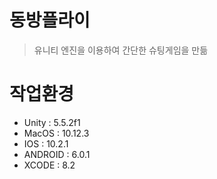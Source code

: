 # 동방플라이
> 유니티 엔진을 이용하여 간단한 슈팅게임을 만듦

# 작업환경
- Unity   : 5.5.2f1
- MacOS   : 10.12.3
- IOS     : 10.2.1
- ANDROID : 6.0.1
- XCODE   : 8.2
